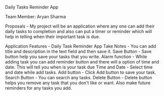 Daily Tasks Reminder App

Team Member: Aryan Sharma

Proposals - My project will be an application where any one can add their daily tasks to completion and also can put a timer or reminder which will help in telling when their important task is due. 

Application Features - 
Daily Task Reminder App 
Take Notes - You can add title and description in the text field and then save it.
Save Button - Save button help you save your tasks that you write.
Alarm function - While adding task you can add reminder button and there will a option of time and date. This will 
tell you when is your task due
Time and Date - Select time and date while add tasks.
Add button - Click Add button to save your task.
Search Button - You can search any tasks.
Delete Button - Delete button helps you remove any task that you don't like or want.
Also make future reminders for any tasks you add.

